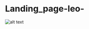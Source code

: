 # Landing_page-leo-
![alt text](http://url/to/filesystem:chrome-extension://fdpohaocaechififmbbbbbknoalclacl/persistent/screencapture-danikkochkin-lh1-in-2018-11-19-18_58_29.png)

